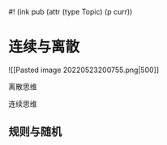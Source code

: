 #! (ink pub (attr (type Topic) (p curr))

# 连续与离散


![[Pasted image 20220523200755.png|500]] 

离散思维

连续思维


## 规则与随机
